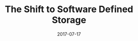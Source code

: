 ---
title: "The Shift to Software Defined Storage"
date: "2017-07-17"
expiryDate: "2017-07-17"

event_start_date: "2017-07-17"
event_end_date: "2017-07-17"
event_start_time: "08:30 AM"
event_end_time: "11:00 AM"
event_location: "Washington, DC"
event_link: "http://redhat-breakfast-and-learn.com/washington-dc"

event_type: "Breakfast and Learn"
event_technology: "Storage"
---